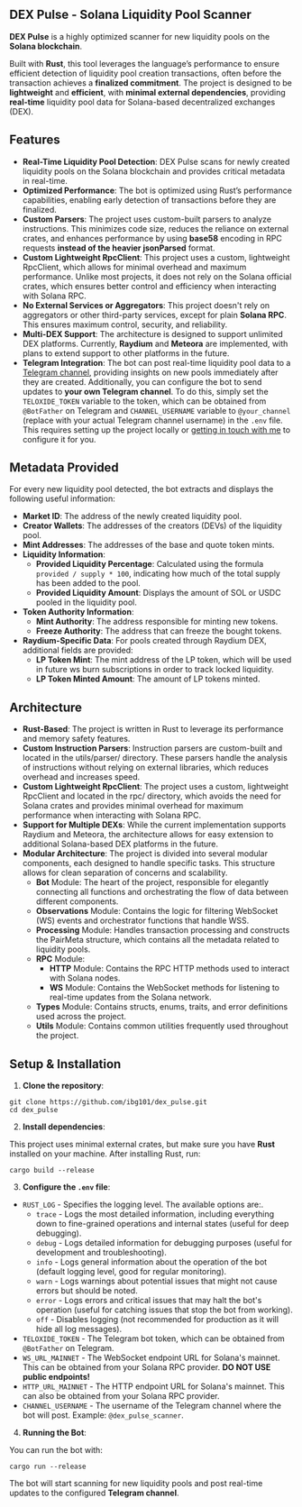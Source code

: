 ## DEX Pulse - Solana Liquidity Pool Scanner

**DEX Pulse** is a highly optimized scanner for new liquidity pools on the **Solana blockchain**. 

Built with **Rust**, this tool leverages the language’s performance to ensure efficient detection of liquidity pool creation transactions, often before the transaction achieves a **finalized commitment**. The project is designed to be **lightweight** and **efficient**, with **minimal external dependencies**, providing **real-time** liquidity pool data for Solana-based decentralized exchanges (DEX).

## Features

- **Real-Time Liquidity Pool Detection**: DEX Pulse scans for newly created liquidity pools on the Solana blockchain and provides critical metadata in real-time.
- **Optimized Performance**: The bot is optimized using Rust’s performance capabilities, enabling early detection of transactions before they are finalized.
- **Custom Parsers**: The project uses custom-built parsers to analyze instructions. This minimizes code size, reduces the reliance on external crates, and enhances performance by using **base58** encoding in RPC requests **instead of the heavier jsonParsed** format.
- **Custom Lightweight RpcClient**: This project uses a custom, lightweight RpcClient, which allows for minimal overhead and maximum performance. Unlike most projects, it does not rely on the Solana official crates, which ensures better control and efficiency when interacting with Solana RPC.
- **No External Services or Aggregators**: This project doesn't rely on aggregators or other third-party services, except for plain **Solana RPC**. This ensures maximum control, security, and reliability.
- **Multi-DEX Support**: The architecture is designed to support unlimited DEX platforms. Currently, **Raydium** and **Meteora** are implemented, with plans to extend support to other platforms in the future.
- **Telegram Integration**: The bot can post real-time liquidity pool data to a [Telegram channel](https://t.me/dex_pulse_scanner), providing insights on new pools immediately after they are created. Additionally, you can configure the bot to send updates to **your own Telegram channel**. To do this, simply set the `TELOXIDE_TOKEN` variable to the token, which can be obtained from `@BotFather` on Telegram and `CHANNEL_USERNAME` variable to `@your_channel` (replace with your actual Telegram channel username) in the `.env` file. This requires setting up the project locally or [getting in touch with me](https://t.me/ivn_bets) to configure it for you.

## Metadata Provided

For every new liquidity pool detected, the bot extracts and displays the following useful information:

- **Market ID**: The address of the newly created liquidity pool.
- **Creator Wallets**: The addresses of the creators (DEVs) of the liquidity pool.
- **Mint Addresses**: The addresses of the base and quote token mints.
- **Liquidity Information**:
  - **Provided Liquidity Percentage**: Calculated using the formula `provided / supply * 100`, indicating how much of the total supply has been added to the pool.
  - **Provided Liquidity Amount**: Displays the amount of SOL or USDC pooled in the liquidity pool.
- **Token Authority Information**:
  - **Mint Authority**: The address responsible for minting new tokens.
  - **Freeze Authority**: The address that can freeze the bought tokens.
- **Raydium-Specific Data**: For pools created through Raydium DEX, additional fields are provided:
  - **LP Token Mint**: The mint address of the LP token, which will be used in future ws burn subscriptions in order to track locked liquidity.
  - **LP Token Minted Amount**: The amount of LP tokens minted.

## Architecture

- **Rust-Based**: The project is written in Rust to leverage its performance and memory safety features.
- **Custom Instruction Parsers**: Instruction parsers are custom-built and located in the utils/parser/ directory. These parsers handle the analysis of instructions without relying on external libraries, which reduces overhead and increases speed.
- **Custom Lightweight RpcClient**: The project uses a custom, lightweight RpcClient and located in the rpc/ directory, which avoids the need for Solana crates and provides minimal overhead for maximum performance when interacting with Solana RPC.
- **Support for Multiple DEXs**: While the current implementation supports Raydium and Meteora, the architecture allows for easy extension to additional Solana-based DEX platforms in the future.
- **Modular Architecture**: The project is divided into several modular components, each designed to handle specific tasks. This structure allows for clean separation of concerns and scalability.
  - **Bot** Module: The heart of the project, responsible for elegantly connecting all functions and orchestrating the flow of data between different components.
  - **Observations** Module: Contains the logic for filtering WebSocket (WS) events and orchestrator functions that handle WSS.
  - **Processing** Module: Handles transaction processing and constructs the PairMeta structure, which contains all the metadata related to liquidity pools.
  - **RPC** Module:
    - **HTTP** Module: Contains the RPC HTTP methods used to interact with Solana nodes.
    - **WS** Module: Contains the WebSocket methods for listening to real-time updates from the Solana network.
  - **Types** Module: Contains structs, enums, traits, and error definitions used across the project.
  - **Utils** Module: Contains common utilities frequently used throughout the project.

## Setup & Installation

1. **Clone the repository**:
```
git clone https://github.com/ibg101/dex_pulse.git
cd dex_pulse
```
2. **Install dependencies**:

This project uses minimal external crates, but make sure you have **Rust** installed on your machine.
After installing Rust, run:
```
cargo build --release
```
3. **Configure the `.env` file**:

- `RUST_LOG` - Specifies the logging level. The available options are:.
  - `trace` - Logs the most detailed information, including everything down to fine-grained operations and internal states (useful for deep debugging).
  - `debug` - Logs detailed information for debugging purposes (useful for development and troubleshooting).
  - `info` - Logs general information about the operation of the bot (default logging level, good for regular monitoring).
  - `warn` - Logs warnings about potential issues that might not cause errors but should be noted.
  - `error` - Logs errors and critical issues that may halt the bot's operation (useful for catching issues that stop the bot from working).
  - `off` - Disables logging (not recommended for production as it will hide all log messages).
- `TELOXIDE_TOKEN` - The Telegram bot token, which can be obtained from `@BotFather` on Telegram.
- `WS_URL_MAINNET` - The WebSocket endpoint URL for Solana's mainnet. This can be obtained from your Solana RPC provider. **DO NOT USE public endpoints!**
- `HTTP_URL_MAINNET` - The HTTP endpoint URL for Solana's mainnet. This can also be obtained from your Solana RPC provider.
- `CHANNEL_USERNAME` - The username of the Telegram channel where the bot will post. Example: `@dex_pulse_scanner`.

4. **Running the Bot**:

You can run the bot with:
```
cargo run --release
```
The bot will start scanning for new liquidity pools and post real-time updates to the configured **Telegram channel**.
